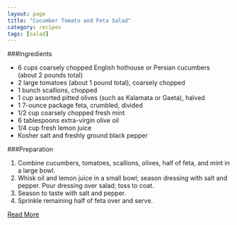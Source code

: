 ```yaml
---
layout: page
title: "Cucumber Tomato and Feta Salad"
category: recipes
tags: [salad]
---
```



###Ingredients
* 6 cups coarsely chopped English hothouse or Persian cucumbers (about 2 pounds total)
* 2 large tomatoes (about 1 pound total), coarsely chopped
* 1 bunch scallions, chopped
* 1 cup assorted pitted olives (such as Kalamata or Gaeta), halved
* 1 7-ounce package feta, crumbled, divided
* 1/2 cup coarsely chopped fresh mint
* 6 tablespoons extra-virgin olive oil
* 1/4 cup fresh lemon juice
* Kosher salt and freshly ground black pepper

###Preparation
1. Combine cucumbers, tomatoes, scallions, olives, half of feta, and mint in a large bowl. 
1. Whisk oil and lemon juice in a small bowl; season dressing with salt and pepper. Pour dressing over salad; toss to coat. 
1. Season to taste with salt and pepper. 
1. Sprinkle remaining half of feta over and serve.

[Read More](http://www.epicurious.com:80/recipes/food/views/Cucumber-Tomato-and-Feta-Salad-365671#ixzz1pmrg1bnh)